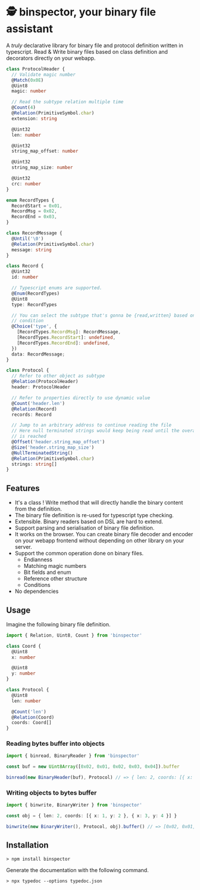 # 🕵️ binspector, your binary file assistant

A _truly_ declarative library for binary file and protocol definition
written in typescript. Read & Write binary files based on class
definition and decorators directly on your webapp.

```typescript
class ProtocolHeader {
  // Validate magic number
  @Match(0x0E)
  @Uint8
  magic: number

  // Read the subtype relation multiple time
  @Count(4)
  @Relation(PrimitiveSymbol.char)
  extension: string

  @Uint32
  len: number

  @Uint32
  string_map_offset: number

  @Uint32
  string_map_size: number

  @Uint32
  crc: number
}

enum RecordTypes {
  RecordStart = 0x01,
  RecordMsg = 0x02,
  RecordEnd = 0x03,
}

class RecordMessage {
  @Until('\0')
  @Relation(PrimitiveSymbol.char)
  message: string
}

class Record {
  @Uint32
  id: number

  // Typescript enums are supported.
  @Enum(RecordTypes)
  @Uint8
  type: RecordTypes

  // You can select the subtype that's gonna be {read,written} based on a
  // condition
  @Choice('type', {
    [RecordTypes.RecordMsg]: RecordMessage,
    [RecordTypes.RecordStart]: undefined,
    [RecordTypes.RecordEnd]: undefined,
  })
  data: RecordMessage;
}

class Protocol {
  // Refer to other object as subtype
  @Relation(ProtocolHeader)
  header: ProtocolHeader

  // Refer to properties directly to use dynamic value 
  @Count('header.len')
  @Relation(Record)
  records: Record

  // Jump to an arbitrary address to continue reading the file
  // Here null terminated strings would keep being read until the overall size
  // is reached
  @Offset('header.string_map_offset')  
  @Size('header.string_map_size')  
  @NullTerminatedString()
  @Relation(PrimitiveSymbol.char)
  strings: string[]
}
```

## Features

* It's a class ! Write method that will directly handle the binary
  content from the definition.
* The binary file definition is re-used for typescript type checking.
* Extensible. Binary readers based on DSL are hard to extend.
* Support parsing and serialisation of binary file definition.
* It works on the browser. You can create binary file decoder and encoder on
  your webapp frontend without depending on other library on your server.
* Support the common operation done on binary files.
  * Endianness
  * Matching magic numbers
  * Bit fields and enum
  * Reference other structure
  * Conditions
* No dependencies

## Usage

Imagine the following binary file definition.

```typescript
import { Relation, Uint8, Count } from 'binspector'

class Coord {
  @Uint8
  x: number

  @Uint8
  y: number
}

class Protocol {
  @Uint8
  len: number

  @Count('len')
  @Relation(Coord)
  coords: Coord[]
}
```

### Reading bytes buffer into objects

```typescript
import { binread, BinaryReader } from 'binspector'

const buf = new Uint8Array([0x02, 0x01, 0x02, 0x03, 0x04]).buffer

binread(new BinaryHeader(buf), Protocol) // => { len: 2, coords: [{ x: 1, y: 2 }, { x: 3, y: 4 }] }
```

### Writing objects to bytes buffer

```typescript
import { binwrite, BinaryWriter } from 'binspector'

const obj = { len: 2, coords: [{ x: 1, y: 2 }, { x: 3, y: 4 }] }

binwrite(new BinaryWriter(), Protocol, obj).buffer() // => [0x02, 0x01, 0x02, 0x03, 0x04]
```

## Installation

```text
> npm install binspector
```

Generate the documentation with the following command.

```text
> npx typedoc --options typedoc.json
```
